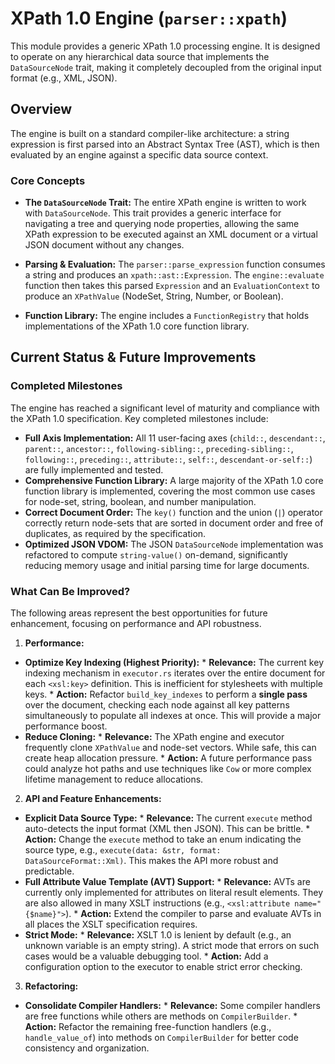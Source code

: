 # XPath 1.0 Engine (`parser::xpath`)

This module provides a generic XPath 1.0 processing engine. It is designed to operate on any hierarchical data source that implements the `DataSourceNode` trait, making it completely decoupled from the original input format (e.g., XML, JSON).

## Overview

The engine is built on a standard compiler-like architecture: a string expression is first parsed into an Abstract Syntax Tree (AST), which is then evaluated by an engine against a specific data source context.

### Core Concepts

- **The `DataSourceNode` Trait:** The entire XPath engine is written to work with `DataSourceNode`. This trait provides a generic interface for navigating a tree and querying node properties, allowing the same XPath expression to be executed against an XML document or a virtual JSON document without any changes.

- **Parsing & Evaluation:** The `parser::parse_expression` function consumes a string and produces an `xpath::ast::Expression`. The `engine::evaluate` function then takes this parsed `Expression` and an `EvaluationContext` to produce an `XPathValue` (NodeSet, String, Number, or Boolean).

- **Function Library:** The engine includes a `FunctionRegistry` that holds implementations of the XPath 1.0 core function library.

## Current Status & Future Improvements

### Completed Milestones

The engine has reached a significant level of maturity and compliance with the XPath 1.0 specification. Key completed milestones include:

-   **Full Axis Implementation:** All 11 user-facing axes (`child::`, `descendant::`, `parent::`, `ancestor::`, `following-sibling::`, `preceding-sibling::`, `following::`, `preceding::`, `attribute::`, `self::`, `descendant-or-self::`) are fully implemented and tested.
-   **Comprehensive Function Library:** A large majority of the XPath 1.0 core function library is implemented, covering the most common use cases for node-set, string, boolean, and number manipulation.
-   **Correct Document Order:** The `key()` function and the union (`|`) operator correctly return node-sets that are sorted in document order and free of duplicates, as required by the specification.
-   **Optimized JSON VDOM:** The JSON `DataSourceNode` implementation was refactored to compute `string-value()` on-demand, significantly reducing memory usage and initial parsing time for large documents.

### What Can Be Improved?

The following areas represent the best opportunities for future enhancement, focusing on performance and API robustness.

1.  **Performance:**
  *   **Optimize Key Indexing (Highest Priority):**
    *   **Relevance:** The current key indexing mechanism in `executor.rs` iterates over the entire document for each `<xsl:key>` definition. This is inefficient for stylesheets with multiple keys.
    *   **Action:** Refactor `build_key_indexes` to perform a **single pass** over the document, checking each node against all key patterns simultaneously to populate all indexes at once. This will provide a major performance boost.
  *   **Reduce Cloning:**
    *   **Relevance:** The XPath engine and executor frequently clone `XPathValue` and node-set vectors. While safe, this can create heap allocation pressure.
    *   **Action:** A future performance pass could analyze hot paths and use techniques like `Cow` or more complex lifetime management to reduce allocations.

2.  **API and Feature Enhancements:**
  *   **Explicit Data Source Type:**
    *   **Relevance:** The current `execute` method auto-detects the input format (XML then JSON). This can be brittle.
    *   **Action:** Change the `execute` method to take an enum indicating the source type, e.g., `execute(data: &str, format: DataSourceFormat::Xml)`. This makes the API more robust and predictable.
  *   **Full Attribute Value Template (AVT) Support:**
    *   **Relevance:** AVTs are currently only implemented for attributes on literal result elements. They are also allowed in many XSLT instructions (e.g., `<xsl:attribute name="{$name}">`).
    *   **Action:** Extend the compiler to parse and evaluate AVTs in all places the XSLT specification requires.
  *   **Strict Mode:**
    *   **Relevance:** XSLT 1.0 is lenient by default (e.g., an unknown variable is an empty string). A strict mode that errors on such cases would be a valuable debugging tool.
    *   **Action:** Add a configuration option to the executor to enable strict error checking.

3.  **Refactoring:**
  *   **Consolidate Compiler Handlers:**
    *   **Relevance:** Some compiler handlers are free functions while others are methods on `CompilerBuilder`.
    *   **Action:** Refactor the remaining free-function handlers (e.g., `handle_value_of`) into methods on `CompilerBuilder` for better code consistency and organization.